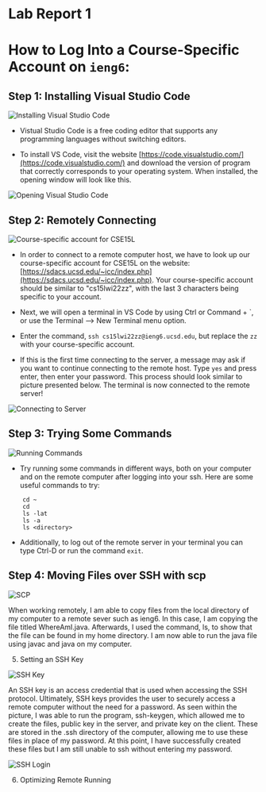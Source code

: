 # Lab Report 1
# How to Log Into a Course-Specific Account on `ieng6`:

## Step 1: Installing Visual Studio Code

![Installing Visual Studio Code](download.png)

 - Vistual Studio Code is a free coding editor that supports any programming languages without switching editors.

  - To install VS Code, visit the website [https://code.visualstudio.com/](https://code.visualstudio.com/) and download the version of program that correctly corresponds to your operating system. When installed, the opening window will look like this.

![Opening Visual Studio Code](OpeningPage.png)


## Step 2: Remotely Connecting

![Course-specific account for CSE15L](account.png)

- In order to connect to a remote computer host, we  have to look up our course-specific account for CSE15L on the website: [https://sdacs.ucsd.edu/~icc/index.php](https://sdacs.ucsd.edu/~icc/index.php). Your course-specific account should be similar to "cs15lwi22zz", with the last 3 characters being specific to your account.

- Next, we will open a terminal in VS Code by using Ctrl or Command + `, or use the Terminal --> New Terminal menu option.

- Enter the command, `ssh cs15lwi22zz@ieng6.ucsd.edu`, but replace the `zz` with your course-specific account.

- If this is the first time connecting to the server, a message may ask if you want to continue connecting to the remote host. Type `yes` and press enter, then enter your password. This process should look similar to picture presented below. The terminal is now connected to the remote server!

![Connecting to Server](RemoteConnecting.png)

## Step 3: Trying Some Commands

![Running Commands](Commands.png)

- Try running some commands in different ways, both on your computer and on the remote computer after logging into your ssh. Here are some useful commands to try:

```
    cd ~
    cd 
    ls -lat
    ls -a
    ls <directory>
```
- Additionally, to log out of the remote server in your terminal you can type Ctrl-D or run the command `exit`.

## Step 4: Moving Files over SSH with scp

![SCP](scp.png)

When working remotely, I am able to copy files from the local directory of my computer to a remote sever such as ieng6. In this case, I am copying the file titled WhereAmI.java. Afterwards, I used the command, ls, to show that the file can be found in my home directory. I am now able to run the java file using javac and java on my computer. 

5. Setting an SSH Key

![SSH Key](SSHkeys.png)

An SSH key is an access credential that is used when accessing the SSH protocol. Ultimately, SSH keys provides the user to securely access a remote computer without the need for a password. As seen within the picture, I was able to run the program, ssh-keygen, which allowed me to create the files, public key in the server, and private key on the client. These are stored in the .ssh directory of the computer, allowing me to use these files in place of my password. At this point, I have successfully created these files but I am still unable to ssh without entering my password. 

![SSH Login](SSHLogin.png)

6. Optimizing Remote Running







